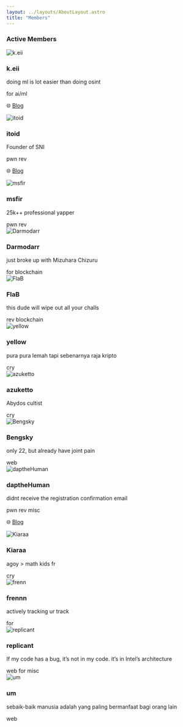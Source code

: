 ```yaml
---
layout: ../layouts/AboutLayout.astro
title: "Members"
---
```


### Active Members

<div class="grid grid-cols-1 sm:grid-cols-2 gap-6">
  <!-- Member 1 -->
  <div class="flex items-center space-x-4 px-4 py-6 border rounded-lg">
    <img src="/avatars/keii.jpg" alt="k.eii" class="w-16 h-16 rounded-full" />
    <div>
      <h3 class="font-bold">k.eii</h3>
      <p class="text-sm">doing ml is lot easier than doing osint</p>
      <div class="flex flex-wrap gap-1 mt-1">
        <span class="bg-blue-200 text-blue-800 text-xs font-semibold px-2 py-0.5 rounded">for</span>
        <span class="bg-purple-200 text-purple-800 text-xs font-semibold px-2 py-0.5 rounded">ai/ml</span>
      </div>
      <p class="text-xs text-gray-600 mt-1">
        🌐 <a href="https://keii.codes" target="_blank" rel="noopener" class="text-blue-600 hover:underline">Blog</a>
      </p>
    </div>
  </div>

  <!-- Member 2 -->
  <div class="flex items-center space-x-4 px-4 py-6 border rounded-lg">
    <img src="/avatars/itoid.jpg" alt="itoid" class="w-16 h-16 rounded-full" />
    <div>
      <h3 class="font-bold">itoid</h3>
      <p class="text-sm">Founder of SNI</p>
      <div class="flex flex-wrap gap-1 mt-1">
        <span class="bg-red-200 text-red-800 text-xs font-semibold px-2 py-0.5 rounded">pwn</span>
        <span class="bg-yellow-200 text-yellow-800 text-xs font-semibold px-2 py-0.5 rounded">rev</span>
      </div>
      <p class="text-xs text-gray-600 mt-1">
        🌐 <a href="https://hackmd.io/@itoid" target="_blank" rel="noopener" class="text-blue-600 hover:underline">Blog</a>
      </p>
    </div>
  </div>

  <!-- Member 3 -->
  <div class="flex items-center space-x-4 px-4 py-6 border rounded-lg">
    <img src="https://serikatnewbie.github.io/static/images/avatar/player8.jpg" alt="msfir" class="w-16 h-16 rounded-full" />
    <div>
      <h3 class="font-bold">msfir</h3>
      <p class="text-sm">25k++ professional yapper</p>
      <div class="flex flex-wrap gap-1 mt-1">
        <span class="bg-red-200 text-red-800 text-xs font-semibold px-2 py-0.5 rounded">pwn</span>
        <span class="bg-yellow-200 text-yellow-800 text-xs font-semibold px-2 py-0.5 rounded">rev</span>
      </div>
    </div>
  </div>

  <!-- Member 4 -->
  <div class="flex items-center space-x-4 px-4 py-6 border rounded-lg">
    <img src="https://serikatnewbie.github.io/static/images/avatar/player7.webp" alt="Darmodarr" class="w-16 h-16 rounded-full" />
    <div>
      <h3 class="font-bold">Darmodarr</h3>
      <p class="text-sm">just broke up with Mizuhara Chizuru</p>
      <div class="flex flex-wrap gap-1 mt-1">
        <span class="bg-blue-200 text-blue-800 text-xs font-semibold px-2 py-0.5 rounded">for</span>
        <span class="bg-green-200 text-green-800 text-xs font-semibold px-2 py-0.5 rounded">blockchain</span>
      </div>
    </div>
  </div>

  <!-- Member 5 -->
  <div class="flex items-center space-x-4 px-4 py-6 border rounded-lg">
    <img src="https://serikatnewbie.github.io/static/images/avatar/player3.png" alt="FlaB" class="w-16 h-16 rounded-full" />
    <div>
      <h3 class="font-bold">FlaB</h3>
      <p class="text-sm">this dude will wipe out all your challs</p>
      <div class="flex flex-wrap gap-1 mt-1">
        <span class="bg-yellow-200 text-yellow-800 text-xs font-semibold px-2 py-0.5 rounded">rev</span>
        <span class="bg-green-200 text-green-800 text-xs font-semibold px-2 py-0.5 rounded">blockchain</span>
      </div>
    </div>
  </div>

  <!-- Member 6 -->
  <div class="flex items-center space-x-4 px-4 py-6 border rounded-lg">
    <img src="https://avatars.githubusercontent.com/u/86491005?v=4" alt="yellow" class="w-16 h-16 rounded-full" />
    <div>
      <h3 class="font-bold">yellow</h3>
      <p class="text-sm">pura pura lemah tapi sebenarnya raja kripto</p>
      <div class="flex flex-wrap gap-1 mt-1">
        <span class="bg-cyan-200 text-cyan-800 text-xs font-semibold px-2 py-0.5 rounded">cry</span>
      </div>
    </div>
  </div>

  <!-- Member 7 -->
  <div class="flex items-center space-x-4 px-4 py-6 border rounded-lg">
    <img src="https://serikatnewbie.github.io/static/images/avatar/player5.webp" alt="azuketto" class="w-16 h-16 rounded-full" />
    <div>
      <h3 class="font-bold">azuketto</h3>
      <p class="text-sm">Abydos cultist</p>
      <div class="flex flex-wrap gap-1 mt-1">
        <span class="bg-cyan-200 text-cyan-800 text-xs font-semibold px-2 py-0.5 rounded">cry</span>
      </div>
    </div>
  </div>

  <!-- Member 8 -->
  <div class="flex items-center space-x-4 px-4 py-6 border rounded-lg">
    <img src="https://serikatnewbie.github.io/static/images/avatar/player4.webp" alt="Bengsky" class="w-16 h-16 rounded-full" />
    <div>
      <h3 class="font-bold">Bengsky</h3>
      <p class="text-sm">only 22, but already have joint pain</p>
      <div class="flex flex-wrap gap-1 mt-1">
        <span class="bg-pink-200 text-pink-800 text-xs font-semibold px-2 py-0.5 rounded">web</span>
      </div>
    </div>
  </div>

  <!-- Member 9 -->
  <div class="flex items-center space-x-4 px-4 py-6 border rounded-lg">
    <img src="/avatars/dapa.png" alt="daptheHuman" class="w-16 h-16 rounded-full" />
    <div>
      <h3 class="font-bold">daptheHuman</h3>
      <p class="text-sm">didnt receive the registration confirmation email</p>
      <div class="flex flex-wrap gap-1 mt-1">
        <span class="bg-red-200 text-red-800 text-xs font-semibold px-2 py-0.5 rounded">pwn</span>
        <span class="bg-yellow-200 text-yellow-800 text-xs font-semibold px-2 py-0.5 rounded">rev</span>
        <span class="bg-purple-200 text-purple-800 text-xs font-semibold px-2 py-0.5 rounded">misc</span>
      </div>
      <p class="text-xs text-gray-600 mt-1">
        🌐 <a href="https://dapthehuman.xyz/" target="_blank" rel="noopener" class="text-blue-600 hover:underline">Blog</a>
      </p>
    </div>
  </div>

  <!-- Member 10 -->
  <div class="flex items-center space-x-4 px-4 py-6 border rounded-lg">
    <img src="https://serikatnewbie.github.io/static/images/avatar/player11.webp" alt="Kiaraa" class="w-16 h-16 rounded-full" />
    <div>
      <h3 class="font-bold">Kiaraa</h3>
      <p class="text-sm">agoy > math kids fr</p>
      <div class="flex flex-wrap gap-1 mt-1">
        <span class="bg-cyan-200 text-cyan-800 text-xs font-semibold px-2 py-0.5 rounded">cry</span>
      </div>
    </div>
  </div>

  <!-- Member 11 -->
  <div class="flex items-center space-x-4 px-4 py-6 border rounded-lg">
    <img src="/avatars/frenn.png" alt="frenn" class="w-16 h-16 rounded-full" />
    <div>
      <h3 class="font-bold">frennn</h3>
      <p class="text-sm">actively tracking ur track</p>
      <div class="flex flex-wrap gap-1 mt-1">
        <span class="bg-blue-200 text-blue-800 text-xs font-semibold px-2 py-0.5 rounded">for</span>
      </div>
    </div>
  </div>

  <!-- Member 12 -->
  <div class="flex items-center space-x-4 px-4 py-6 border rounded-lg">
    <img src="/avatars/rep.webp" alt="replicant" class="w-16 h-16 rounded-full" />
    <div>
      <h3 class="font-bold">replicant</h3>
      <p class="text-sm">If my code has a bug, it’s not in my code. it’s in Intel’s architecture</p>
      <div class="flex flex-wrap gap-1 mt-1">
        <span class="bg-pink-200 text-pink-800 text-xs font-semibold px-2 py-0.5 rounded">web</span>
        <span class="bg-blue-200 text-blue-800 text-xs font-semibold px-2 py-0.5 rounded">for</span>
        <span class="bg-purple-200 text-purple-800 text-xs font-semibold px-2 py-0.5 rounded">misc</span>
      </div>
    </div>
  </div>

  <!-- Member 13 -->
  <div class="flex items-center space-x-4 px-4 py-6 border rounded-lg">
    <img src="/avatars/um.png" alt="um" class="w-16 h-16 rounded-full" />
    <div>
      <h3 class="font-bold">um</h3>
      <p class="text-sm">sebaik-baik manusia adalah yang paling bermanfaat bagi orang lain</p>
      <div class="flex flex-wrap gap-1 mt-1">
        <span class="bg-pink-200 text-pink-800 text-xs font-semibold px-2 py-0.5 rounded">web</span>
      </div>
    </div>
  </div>
</div>
